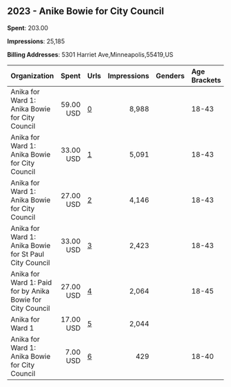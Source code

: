## 2023 - Anike Bowie for City Council 
**Spent**: 203.00

**Impressions**: 25,185

**Billing Addresses**: 5301 Harriet Ave,Minneapolis,55419,US

|Organization|Spent|Urls|Impressions|Genders|Age Brackets|Country Codes|
|:---|---:|:---|---:|:---|:---|:---|
|Anika for Ward 1: Anika Bowie for City Council|59.00 USD|[0](https://www.snap.com/political-ads/asset/e8902f4f34e57cdf22ae756d44501ebffac96719ecf77b1934c689026e27988d?mediaType=mp4)|8,988||18-43|united states|
|Anika for Ward 1: Anika Bowie for City Council|33.00 USD|[1](https://www.snap.com/political-ads/asset/6c88c2aa8fc6823381e7fed5030e43ba49ebeebc7be681fb169eb074b40a7a30?mediaType=mp4)|5,091||18-43|united states|
|Anika for Ward 1: Anika Bowie for City Council|27.00 USD|[2](https://www.snap.com/political-ads/asset/e8902f4f34e57cdf22ae756d44501ebffac96719ecf77b1934c689026e27988d?mediaType=mp4)|4,146||18-43|united states|
|Anika for Ward 1: Anika Bowie for St Paul City Council|33.00 USD|[3](https://www.snap.com/political-ads/asset/460afaa352866d9512602c40220dc95604d376d929841f3729e0c064f480cfe9?mediaType=png)|2,423||18-43|united states|
|Anika for Ward 1: Paid for by Anika Bowie for City Council|27.00 USD|[4](https://www.snap.com/political-ads/asset/d141cc65c0dcb8861dcd3ac4df08660a5a976687ba2c9ba48d9ae1f34335c309?mediaType=mp4)|2,064||18-45|united states|
|Anika for Ward 1|17.00 USD|[5](https://www.snap.com/political-ads/asset/ce0cda5c85e4b15f1fbd07d03030052731c72910111346aacc85a396a7f6aa4a?mediaType=mp4)|2,044|||united states|
|Anika for Ward 1: Anika Bowie for City Council|7.00 USD|[6](https://www.snap.com/political-ads/asset/cb272b0ad16f4ec98b5e478fe4c5cfca16593523fde21ee83d6b6b13476a973d?mediaType=mp4)|429||18-40|united states|
